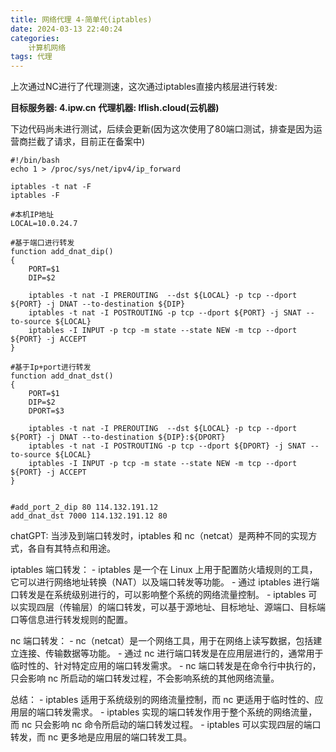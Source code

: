 ```yaml
---
title: 网络代理 4-简单代(iptables)
date: 2024-03-13 22:40:24
categories: 
	计算机网络
tags: 代理
---
```


上次通过NC进行了代理测速，这次通过iptables直接内核层进行转发:

**目标服务器: 4.ipw.cn**
**代理机器: lflish.cloud(云机器)**


下边代码尚未进行测试，后续会更新(因为这次使用了80端口测试，排查是因为运营商拦截了请求，目前正在备案中)
```
#!/bin/bash
echo 1 > /proc/sys/net/ipv4/ip_forward

iptables -t nat -F
iptables -F

#本机IP地址
LOCAL=10.0.24.7

#基于端口进行转发
function add_dnat_dip()
{
    PORT=$1
    DIP=$2

    iptables -t nat -I PREROUTING  --dst ${LOCAL} -p tcp --dport ${PORT} -j DNAT --to-destination ${DIP}
    iptables -t nat -I POSTROUTING -p tcp --dport ${PORT} -j SNAT --to-source ${LOCAL}
    iptables -I INPUT -p tcp -m state --state NEW -m tcp --dport ${PORT} -j ACCEPT
}

#基于Ip+port进行转发
function add_dnat_dst()
{
    PORT=$1
    DIP=$2
    DPORT=$3

    iptables -t nat -I PREROUTING  --dst ${LOCAL} -p tcp --dport ${PORT} -j DNAT --to-destination ${DIP}:${DPORT}
    iptables -t nat -I POSTROUTING -p tcp --dport ${DPORT} -j SNAT --to-source ${LOCAL}
    iptables -I INPUT -p tcp -m state --state NEW -m tcp --dport ${PORT} -j ACCEPT
}

 
#add_port_2_dip 80 114.132.191.12
add_dnat_dst 7000 114.132.191.12 80
```

chatGPT:
    当涉及到端口转发时，iptables 和 nc（netcat）是两种不同的实现方式，各自有其特点和用途。

iptables 端口转发：
    - iptables 是一个在 Linux 上用于配置防火墙规则的工具，它可以进行网络地址转换（NAT）以及端口转发等功能。
    - 通过 iptables 进行端口转发是在系统级别进行的，可以影响整个系统的网络流量控制。
    - iptables 可以实现四层（传输层）的端口转发，可以基于源地址、目标地址、源端口、目标端口等信息进行转发规则的配置。

nc 端口转发：
    - nc（netcat）是一个网络工具，用于在网络上读写数据，包括建立连接、传输数据等功能。
    - 通过 nc 进行端口转发是在应用层进行的，通常用于临时性的、针对特定应用的端口转发需求。
    - nc 端口转发是在命令行中执行的，只会影响 nc 所启动的端口转发过程，不会影响系统的其他网络流量。

总结：
    - iptables 适用于系统级别的网络流量控制，而 nc 更适用于临时性的、应用层的端口转发需求。
    - iptables 实现的端口转发作用于整个系统的网络流量，而 nc 只会影响 nc 命令所启动的端口转发过程。
    - iptables 可以实现四层的端口转发，而 nc 更多地是应用层的端口转发工具。
